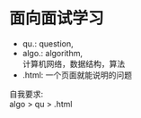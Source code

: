 # 面向面试学习
- qu.: question,<br>
- algo.: algorithm,<br>计算机网络，数据结构，算法
- .html: 一个页面就能说明的问题

自我要求:<br>
algo > qu > .html
